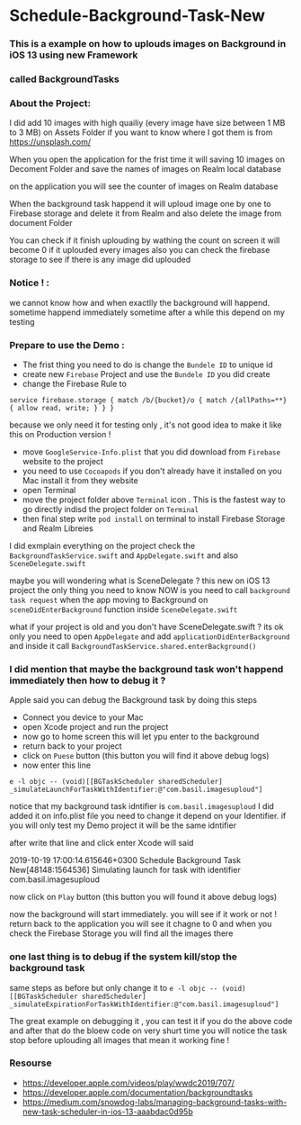 # Schedule-Background-Task-New

### This is a example on how to uplouds images on Background in iOS 13 using new Framework
### called BackgroundTasks

### About the Project:
I did add 10 images with high quailiy (every image have size between 1 MB to 3 MB) on Assets Folder
if you want to know where I got them is from https://unsplash.com/

When you open the application for the frist time it will saving 10 images on Decoment Folder
and save the names of images on Realm local database

on the application you will see the counter of images on Realm database

When the background task happend it will uploud image one by one to Firebase storage
and delete it from Realm and also delete the image from document Folder

You can check if it finish uplouding by wathing the count on screen it will become 0 if it uplouded every images 
also you can check the firebase storage to see if there is any image did uplouded 

### Notice ! :
we cannot know how and when exactlly the background will happend. sometime happend immediately sometime after a while
this depend on my testing

### Prepare to use the Demo :
- The frist thing you need to do is change the `Bundele ID` to unique id
- create new `Firebase` Project and use the `Bundele ID` you did create
- change the Firebase Rule to

`service firebase.storage {
  match /b/{bucket}/o {
    match /{allPaths=**} {
      allow read, write;
    }
  }
}`

because we only need it for testing only , it's not good idea to make it like this on Production version !

- move `GoogleService-Info.plist` that you did download from `Firebase` website to the project
- you need to use `Cocoapods` if you don't already have it installed on you Mac install it from they website
- open Terminal
- move the project folder above `Terminal` icon . This is the fastest way to go directly indisd the project folder on `Terminal`
- then final step write `pod install` on terminal to install Firebase Storage and Realm Libreies 

I did exmplain everything on the project check the `BackgroundTaskService.swift` and `AppDelegate.swift` and also `SceneDelegate.swift`

maybe you will wondering what is SceneDelegate ?
this new on iOS 13 project the only thing you need to know NOW is you need to call `background task request` when the app moving to Background 
on `sceneDidEnterBackground` function inside `SceneDelegate.swift`

what if your project is old and you don't have SceneDelegate.swift ?
its ok only you need to open `AppDelegate` and add `applicationDidEnterBackground`
and inside it call `BackgroundTaskService.shared.enterBackground()`

### I did mention that maybe the background task won't happend immediately then how to debug it ?
Apple said you can debug the Background task by doing this steps 
- Connect you device to your Mac
- open Xcode project and run the project
- now go to home screen this will let ypu enter to the background
- return back to your project
- click on `Puese` button (this button you will find it above debug logs)
- now enter this line 

`e -l objc -- (void)[[BGTaskScheduler sharedScheduler] _simulateLaunchForTaskWithIdentifier:@"com.basil.imagesuploud"]`

notice that my background task idntifier is `com.basil.imagesuploud`
I did added it on info.plist file you need to change it depend on your Identifier. if you will only test my Demo project it will be the same idntifier

after write that line and click enter
Xcode will said

2019-10-19 17:00:14.615646+0300 Schedule Background Task New[48148:1564536] Simulating launch for task with identifier com.basil.imagesuploud

now click on `Play` button (this button you will found it above debug logs)

now the background will start immediately. you will see if it work or not !
return back to the application you will see it chagne to 0
and when you check the Firebase Storage you will find all the images there 

### one last thing is to debug if the system kill/stop the background task
same steps as before but only change it to 
`e -l objc -- (void)[[BGTaskScheduler sharedScheduler] _simulateExpirationForTaskWithIdentifier:@"com.basil.imagesuploud"]`

The great example on debugging it , you can test it if you do the above code and after that do the bloew code on very shurt time
you will notice the task stop before uplouding all images that mean it working fine !


### Resourse 
- https://developer.apple.com/videos/play/wwdc2019/707/
- https://developer.apple.com/documentation/backgroundtasks
- https://medium.com/snowdog-labs/managing-background-tasks-with-new-task-scheduler-in-ios-13-aaabdac0d95b


